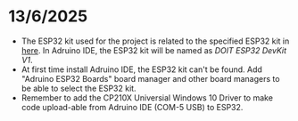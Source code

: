 # 13/6/2025
- The ESP32 kit used for the project is related to the specified ESP32 kit in [here](https://github.com/1811htsang/Guideline-for-ESP32-WROOM-32-DEVKIT-V1-30P-2ACC7-21116115.git). In Adruino IDE, the ESP32 kit will be named as *DOIT ESP32 DevKit V1*. 
- At first time install Adruino IDE, the ESP32 kit can't be found. Add "Adruino ESP32 Boards" board manager and other board managers to be able to select the ESP32 kit.
- Remember to add the CP210X Universial Windows 10 Driver to make code upload-able from Adruino IDE (COM-5 USB) to ESP32. 
